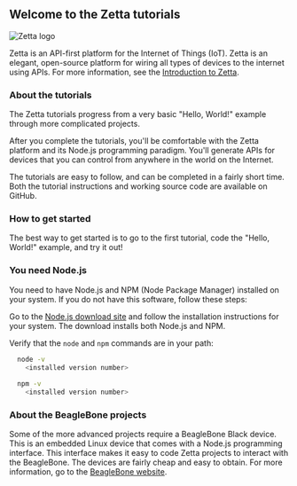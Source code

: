 ## Welcome to the Zetta tutorials

![Zetta logo](http://www.zettajs.org/images/logos/zetta-logo.png)

Zetta is an API-first platform for the Internet of Things (IoT). Zetta is an elegant, open-source platform for wiring all types of devices to the internet using APIs. For more information, see the [Introduction to Zetta](https://github.com/zettajs/zetta/wiki/Overview).

### About the tutorials

The Zetta tutorials progress from a very basic "Hello, World!" example through more complicated projects. 

After you complete the tutorials, you'll be comfortable with the Zetta platform and its Node.js programming paradigm. You'll generate APIs for devices that you can control from anywhere in the world on the Internet.

The tutorials are easy to follow, and can be completed in a fairly short time. Both the tutorial instructions and working source code are available on GitHub. 

### How to get started

The best way to get started is to go to the first tutorial, code the "Hello, World!" example, and try it out!

### You need Node.js

You need to have Node.js and NPM (Node Package Manager) installed on your system. If you do not have this software, follow these steps:

Go to the [Node.js download site](https://nodejs.org/en/download/) and follow the installation instructions for your system. The download installs both Node.js and NPM.

Verify that the `node` and `npm` commands are in your path:

```bash
  node -v
    <installed version number>
      
  npm -v
    <installed version number>
```

### About the BeagleBone projects

Some of the more advanced projects require a BeagleBone Black device. This is an embedded Linux device that comes with a Node.js programming interface. This interface makes it easy to code Zetta projects to interact with the BeagleBone. The devices are fairly cheap and easy to obtain. For more information, go to the [BeagleBone website](http://beagleboard.org/).

